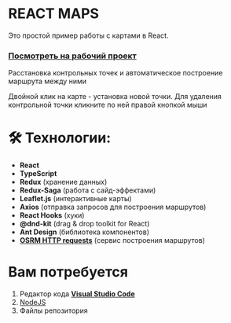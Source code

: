 # REACT MAPS

Это простой пример работы с картами в React.

### **[Посмотреть на рабочий проект](https://react-maps-example.netlify.app/)**

Расстановка контрольных точек и автоматическое построение маршрута между ними

Двойной клик на карте - установка новой точки. Для удаления контрольной точки кликните по ней правой кнопкой мыши


# 🛠 Технологии:

- **React**
- **TypeScript**
- **Redux** (хранение данных)
- **Redux-Saga** (работа с сайд-эффектами)
- **Leaflet.js** (интерактивные карты)
- **Axios** (отправка запросов для построения маршрутов)
- **React Hooks** (хуки)
- **@dnd-kit** (drag & drop toolkit for React)
- **Ant Design** (библиотека компонентов)
- **[OSRM HTTP requests](http://project-osrm.org/)** (сервис построения маршрутов)


# Вам потребуется

1. Редактор кода **[Visual Studio Code](https://code.visualstudio.com/)**
2. [NodeJS](https://nodejs.org/en/)
3. Файлы репозитория
